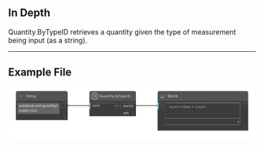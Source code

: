 ## In Depth
Quantity.ByTypeID retrieves a quantity given the type of measurement being input (as a string). 
___
## Example File

![Quantity.ByTypeID](./DynamoUnits.Quantity.ByTypeID_img.png)